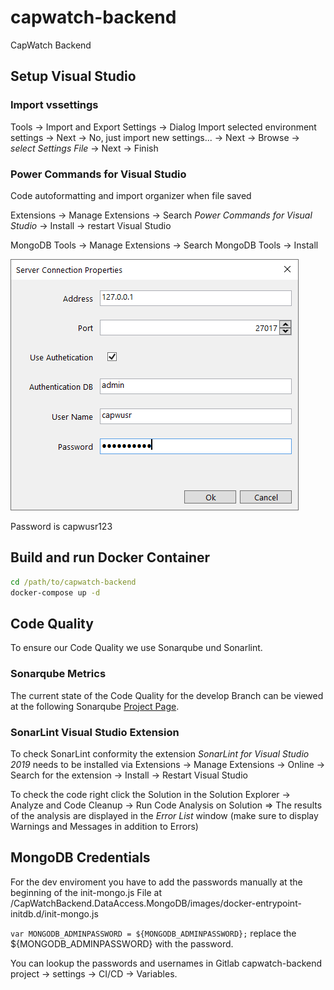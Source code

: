 # capwatch-backend

CapWatch Backend

## Setup Visual Studio

### Import vssettings

Tools -> Import and Export Settings -> Dialog
Import selected environment settings -> Next -> No, just import new settings... -> Next -> Browse -> *select Settings File* -> Next -> Finish

### Power Commands for Visual Studio

Code autoformatting and import organizer when file saved

Extensions -> Manage Extensions -> Search *Power Commands for Visual Studio* -> Install -> restart Visual Studio

MongoDB Tools -> Manage Extensions -> Search MongoDB Tools -> Install

![Server Connection Properties](.\CapWatchBackend.DataAccess.MongoDB\images\Server_Connection_Properties.png)

Password is capwusr123

## Build and run Docker Container

``` cmd
cd /path/to/capwatch-backend
docker-compose up -d
```

## Code Quality

To ensure our Code Quality we use Sonarqube und Sonarlint.

### Sonarqube Metrics

The current state of the Code Quality for the develop Branch can be viewed at the following Sonarqube [Project Page](https://se1-sonarqube.dev.ifs.hsr.ch/dashboard?id=CapwatchBackend).

### SonarLint Visual Studio Extension

To check SonarLint conformity the extension *SonarLint for Visual Studio 2019* needs to be installed via Extensions -> Manage Extensions -> Online -> Search for the extension -> Install -> Restart Visual Studio

To check the code right click the Solution in the Solution Explorer -> Analyze and Code Cleanup -> Run Code Analysis on Solution => The results of the analysis are displayed in the *Error List* window (make sure to display Warnings and Messages in addition to Errors)

## MongoDB Credentials

For the dev enviroment you have to add the passwords manually at the beginning of the init-mongo.js File at /CapWatchBackend.DataAccess.MongoDB/images/docker-entrypoint-initdb.d/init-mongo.js

`var MONGODB_ADMINPASSWORD = ${MONGODB_ADMINPASSWORD};`  replace the ${MONGODB_ADMINPASSWORD} with the password.

You can lookup the passwords and usernames in Gitlab capwatch-backend project -> settings -> CI/CD -> Variables.